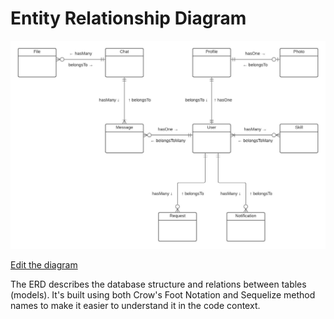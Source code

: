 # Entity Relationship Diagram

![Diagram](./images/ERD.jpeg)

[Edit the diagram](https://lucid.app/lucidspark/61354069-6a72-4c12-954d-7f3fa40327e5/edit#)

The ERD describes the database structure and relations between tables (models). It's built using both Crow's Foot Notation and Sequelize method names to make it easier to understand it in the code context.
